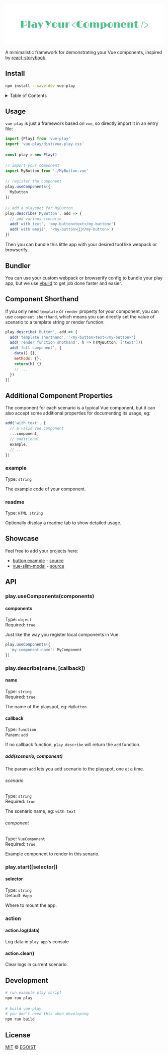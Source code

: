![logo](./media/logo.png)

A minimalistic framework for demonstrating your Vue components, inspired by [react-storybook](https://github.com/kadirahq/react-storybook).

## Install

```bash
npm install --save-dev vue-play
```

<details><summary>Table of Contents</summary>

<!-- toc -->

- [Usage](#usage)
- [Bundler](#bundler)
- [Component Shorthand](#component-shorthand)
- [Additional Component Properties](#additional-component-properties)
  * [example](#example)
  * [readme](#readme)
- [Showcase](#showcase)
- [API](#api)
  * [play.useComponents(components)](#playusecomponentscomponents)
    + [components](#components)
  * [play.describe(name, [callback])](#playdescribename-callback)
    + [name](#name)
    + [callback](#callback)
      - [add(scenario, component)](#addscenario-component)
        * [scenario](#scenario)
        * [component](#component)
  * [play.start([selector])](#playstartselector)
    + [selector](#selector)
- [Development](#development)
- [License](#license)

<!-- tocstop -->

</details>

## Usage

`vue-play` is just a framework based on `vue`, so directly import it in an entry file:

```js
import {Play} from 'vue-play'
import 'vue-play/dist/vue-play.css'

const play = new Play()

// import your component
import MyButton from './MyButton.vue'

// register the component
play.useComponents({
  MyButton
})

// add a playspot for MyButton
play.describe('MyButton', add => {
  // add various scenario
  add('with text', '<my-button>text</my-button>')
  add('with emoji', '<my-button>🌟🤔</my-button>')
})
```

Then you can bundle this little app with your desired tool like webpack or browserify.

## Bundler

You can use your custom webpack or browserify config to bundle your play app, but we use [vbuild](https://vbuild.js.org/) to get job done faster and easier.

## Component Shorthand

If you only need `template` or `render` property for your component, you can use `component shorthand`, which means you can directly set the value of scenario to a template string or render function:

```js
play.describe('Button', add => {
  add('template shorthand', '<my-button>text</my-button>')
  add('render function shothand', h => h(MyButton, ['text']))
  add('full component', {
    data() {},
    methods: {},
    return(h) {}
    // ...
  })
})
```

## Additional Component Properties

The component for each scenario is a typical Vue component, but it can also accept some additional properties for documenting its usage, eg:

```js
add('with text', {
  // a valid vue component
  ...component,
  // additional
  example,
  // ...
})
```

### example

Type: `string`

The example code of your component.

### readme

Type: `HTML string`

Optionally display a readme tab to show detailed usage.

## Showcase

Feel free to add your projects here:

- [button example](http://vue-play-button.surge.sh/#/) - [source](https://github.com/vue-play/vue-play/tree/master/play)
- [vue-slim-modal](https://egoistian.com/vue-slim-modal/#/) - [source](https://github.com/egoist/vue-slim-modal/tree/master/playspot)

## API

### play.useComponents(components)

#### components

Type: `object`<br>
Required: `true`

Just like the way you register local components in Vue.

```js
play.useComponents({
  'my-component-name': MyComponent
})
```

### play.describe(name, [callback])

#### name

Type: `string`<br>
Required: `true`

The name of the playspot, eg: `MyButton`.

#### callback

Type: `function`<br>
Param: `add`

If no callback function, `play.describe` will return the `add` function.

##### add(scenario, component)

The param `add` lets you add scenario to the playspot, one at a time.

###### scenario

Type: `string`<br>
Required: `true`

The scenario name, eg: `with text`

###### component

Type: `VueComponent`<br>
Required: `true`

Example component to render in this senario.

### play.start([selector])

#### selector

Type: `string`<br>
Default: `#app`

Where to mount the app.

### action

#### action.log(data)

Log data in `play app`'s console

#### action.clear()

Clear logs in current scenario.

## Development

```bash
# run example play script
npm run play

# build vue-play
# you don't need this when developing
npm run build
```

## License

[MIT](https://egoist.mit-license.org) &copy; [EGOIST](https://github.com/egoist)
